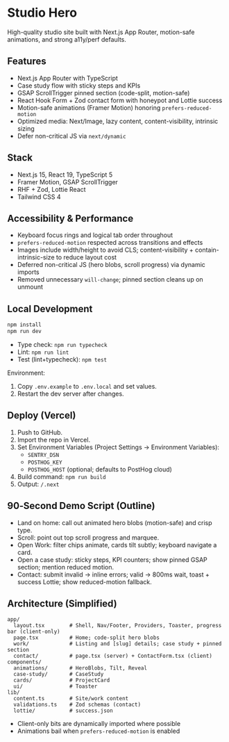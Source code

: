 # Studio Hero

High-quality studio site built with Next.js App Router, motion-safe animations, and strong a11y/perf defaults.

## Features
- Next.js App Router with TypeScript
- Case study flow with sticky steps and KPIs
- GSAP ScrollTrigger pinned section (code-split, motion-safe)
- React Hook Form + Zod contact form with honeypot and Lottie success
- Motion-safe animations (Framer Motion) honoring `prefers-reduced-motion`
- Optimized media: Next/Image, lazy content, content-visibility, intrinsic sizing
- Defer non-critical JS via `next/dynamic`

## Stack
- Next.js 15, React 19, TypeScript 5
- Framer Motion, GSAP ScrollTrigger
- RHF + Zod, Lottie React
- Tailwind CSS 4

## Accessibility & Performance
- Keyboard focus rings and logical tab order throughout
- `prefers-reduced-motion` respected across transitions and effects
- Images include width/height to avoid CLS; content-visibility + contain-intrinsic-size to reduce layout cost
- Deferred non-critical JS (hero blobs, scroll progress) via dynamic imports
- Removed unnecessary `will-change`; pinned section cleans up on unmount

## Local Development
```bash
npm install
npm run dev
```
- Type check: `npm run typecheck`
- Lint: `npm run lint`
- Test (lint+typecheck): `npm test`

Environment:
1. Copy `.env.example` to `.env.local` and set values.
2. Restart the dev server after changes.

## Deploy (Vercel)
1. Push to GitHub.
2. Import the repo in Vercel.
3. Set Environment Variables (Project Settings → Environment Variables):
   - `SENTRY_DSN`
   - `POSTHOG_KEY`
   - `POSTHOG_HOST` (optional; defaults to PostHog cloud)
4. Build command: `npm run build`
5. Output: `/.next`

## 90‑Second Demo Script (Outline)
- Land on home: call out animated hero blobs (motion-safe) and crisp type.
- Scroll: point out top scroll progress and marquee.
- Open Work: filter chips animate, cards tilt subtly; keyboard navigate a card.
- Open a case study: sticky steps, KPI counters; show pinned GSAP section; mention reduced motion.
- Contact: submit invalid → inline errors; valid → 800ms wait, toast + success Lottie; show reduced-motion fallback.

## Architecture (Simplified)
```
app/
  layout.tsx        # Shell, Nav/Footer, Providers, Toaster, progress bar (client-only)
  page.tsx          # Home; code-split hero blobs
  work/             # Listing and [slug] details; case study + pinned section
  contact/          # page.tsx (server) + ContactForm.tsx (client)
components/
  animations/       # HeroBlobs, Tilt, Reveal
  case-study/       # CaseStudy
  cards/            # ProjectCard
  ui/               # Toaster
lib/
  content.ts        # Site/work content
  validations.ts    # Zod schemas (contact)
  lottie/           # success.json
```
- Client-only bits are dynamically imported where possible
- Animations bail when `prefers-reduced-motion` is enabled
```